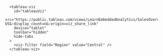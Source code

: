       <tableau-viz
        id="tableauViz"
        src="https://public.tableau.com/views/LearnEmbeddedAnalytics/SalesOverviewDashboard?:language=en-US&:display_count=n&:origin=viz_share_link"
        device="tablet"
        toolbar="hidden"
        hide-tabs
      >
        <viz-filter field="Region" value="Central" />
      </tableau-viz>

